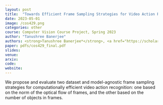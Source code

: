 ```yaml
---
layout: post
title:  "Towards Efficient Frame Sampling Strategies for Video Action Recognition"
date: 2023-05-01
image: /cos429.png
categories: other
course: Computer Vision Course Project, Spring 2023
author: "Tanushree Banerjee"
authors: <strong>Tanushree Banerjee*</strong>, <a href="https://scholar.google.com/citations?user=TWo54ggAAAAJ&hl=en">Ameya Vaidya*</a>, <a href="https://www.linkedin.com/in/brian-lou/">Brian Lou*</a>, <a href="https://www.cs.princeton.edu/~olgarus/">Olga Russakovsky</a>
paper: pdfs/cos429_final.pdf
slides:
venue: 
arxiv: 
code: 
website: 
---
```


We propose and evaluate two dataset and model-agnostic frame sampling strategies for computationally efficient video action recognition: one based on the norm of the optical flow of frames, and the other based on the number of objects in frames.
